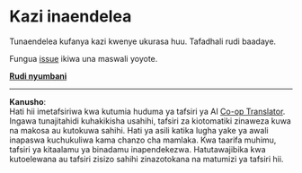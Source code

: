<!--
CO_OP_TRANSLATOR_METADATA:
{
  "original_hash": "ea9f0804bd62f46d9808e953ec7fc459",
  "translation_date": "2025-08-28T03:20:49+00:00",
  "source_file": "_404.md",
  "language_code": "sw"
}
-->
# Kazi inaendelea

Tunaendelea kufanya kazi kwenye ukurasa huu. Tafadhali rudi baadaye.

Fungua [issue](https://github.com/microsoft/Web-Dev-For-Beginners/issues/new/choose) ikiwa una maswali yoyote.

**[Rudi nyumbani](../../../../../../..)**

---

**Kanusho**:  
Hati hii imetafsiriwa kwa kutumia huduma ya tafsiri ya AI [Co-op Translator](https://github.com/Azure/co-op-translator). Ingawa tunajitahidi kuhakikisha usahihi, tafsiri za kiotomatiki zinaweza kuwa na makosa au kutokuwa sahihi. Hati ya asili katika lugha yake ya awali inapaswa kuchukuliwa kama chanzo cha mamlaka. Kwa taarifa muhimu, tafsiri ya kitaalamu ya binadamu inapendekezwa. Hatutawajibika kwa kutoelewana au tafsiri zisizo sahihi zinazotokana na matumizi ya tafsiri hii.
